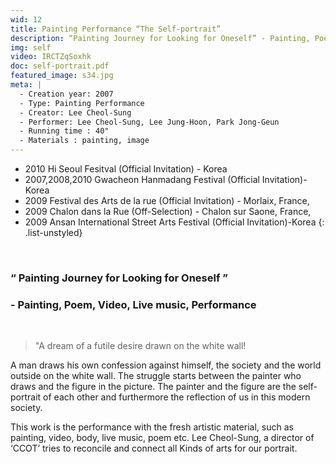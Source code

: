 ```yaml
---
wid: 12
title: Painting Performance “The Self-portrait”
description: “Painting Journey for Looking for Oneself” - Painting, Poem, Video, Live music, Performance
img: self
video: IRCTZqSoxhk
doc: self-portrait.pdf
featured_image: s34.jpg
meta: |
  - Creation year: 2007
  - Type: Painting Performance
  - Creator: Lee Cheol-Sung
  - Performer: Lee Cheol-Sung, Lee Jung-Hoon, Park Jong-Geun
  - Running time : 40"
  - Materials : painting, image
---
```


- 2010 Hi Seoul Fesitval (Official Invitation) - Korea
- 2007,2008,2010 Gwacheon Hanmadang Festival (Official Invitation)-Korea
- 2009 Festival des Arts de la rue (Official Invitation) - Morlaix, France,
- 2009 Chalon dans la Rue (Off-Selection) - Chalon sur Saone, France,
- 2009 Ansan International Street Arts Festival (Official Invitation)-Korea
{: .list-unstyled}

&nbsp;

### “ Painting Journey for Looking for Oneself ”

### - Painting, Poem, Video, Live music, Performance

&nbsp;

> "A dream of a futile desire drawn on the white wall!

A man draws his own confession against himself, the society and the world outside on the white wall. The struggle starts between the painter who draws and the figure in the picture. The painter and the figure are the self-portrait of each other and furthermore the reflection of us in this modern society.

This work is the performance with the fresh artistic material, such as painting, video, body, live music, poem etc. Lee Cheol-Sung, a director of ‘CCOT’ tries to reconcile and connect all Kinds of arts for our portrait.
